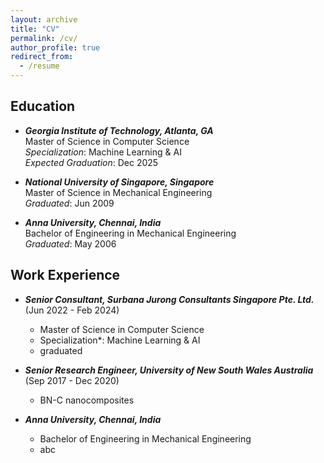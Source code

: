 ```yaml
---
layout: archive
title: "CV"
permalink: /cv/
author_profile: true
redirect_from:
  - /resume
---
```


## Education ##
- ***Georgia Institute of Technology, Atlanta, GA***  
  Master of Science in Computer Science  
  *Specialization*: Machine Learning & AI  
  *Expected Graduation*: Dec 2025  

- ***National University of Singapore, Singapore***  
  Master of Science in Mechanical Engineering  
  *Graduated*: Jun 2009  

- ***Anna University, Chennai, India***  
  Bachelor of Engineering in Mechanical Engineering  
  *Graduated*: May 2006

## Work Experience ##
- ***Senior Consultant, Surbana Jurong Consultants Singapore Pte. Ltd.*** (Jun 2022 - Feb 2024)
  - Master of Science in Computer Science
  - Specialization*: Machine Learning & AI
  - graduated 

- ***Senior Research Engineer, University of New South Wales Australia*** (Sep 2017 - Dec 2020)
  - BN-C nanocomposites


- ***Anna University, Chennai, India***  
  - Bachelor of Engineering in Mechanical Engineering
  - abc
